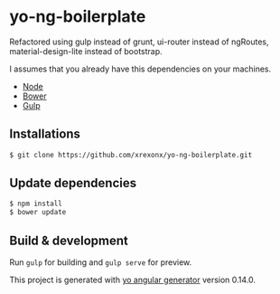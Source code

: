 # yo-ng-boilerplate

Refactored using gulp instead of grunt, ui-router instead of ngRoutes, material-design-lite instead of bootstrap.


I assumes that you already have this dependencies on your machines.

  * [Node]
  * [Bower]
  * [Gulp]

## Installations

```sh
$ git clone https://github.com/xrexonx/yo-ng-boilerplate.git
```

## Update dependencies

```sh
$ npm install
$ bower update
```

## Build & development

Run `gulp` for building and `gulp serve` for preview.

This project is generated with [yo angular generator](https://github.com/yeoman/generator-angular)
version 0.14.0.


   [Node]: <http://nodejs.org>
   [Bower]: <http://bower.io>
   [Gulp]: <http://gulpjs.com>
